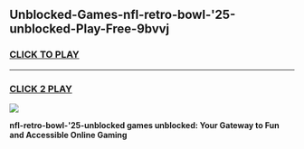 
## Unblocked-Games-nfl-retro-bowl-'25-unblocked-Play-Free-9bvvj
<h3>
<a href="https://premium76.site?title=nfl-retro-bowl-'25-unblocked&ref=18A1">CLICK TO PLAY</a></h3>
<hr>

<h3>
<a href="https://premium76.site?title=nfl-retro-bowl-'25-unblocked&ref=18A1">CLICK 2 PLAY</a>
  
</h3>

<a href="https://premium76.site?title=nfl-retro-bowl-'25-unblocked&ref=18A1"><img src="https://clearcache.store/games.png"></a>


**nfl-retro-bowl-'25-unblocked games unblocked: Your Gateway to Fun and Accessible Online Gaming**
